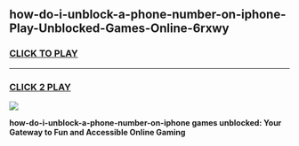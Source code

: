 
## how-do-i-unblock-a-phone-number-on-iphone-Play-Unblocked-Games-Online-6rxwy
<h3>
<a href="https://premium76.site?title=how-do-i-unblock-a-phone-number-on-iphone&ref=25A">CLICK TO PLAY</a></h3>
<hr>

<h3>
<a href="https://premium76.site?title=how-do-i-unblock-a-phone-number-on-iphone&ref=25A">CLICK 2 PLAY</a>
  
</h3>

<a href="https://premium76.site?title=how-do-i-unblock-a-phone-number-on-iphone&ref=25A"><img src="https://clearcache.store/games.png"></a>


**how-do-i-unblock-a-phone-number-on-iphone games unblocked: Your Gateway to Fun and Accessible Online Gaming**
